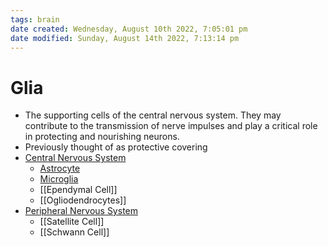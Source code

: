 ```yaml
---
tags: brain
date created: Wednesday, August 10th 2022, 7:05:01 pm
date modified: Sunday, August 14th 2022, 7:13:14 pm
---
```


# Glia
- The supporting cells of the central nervous system. They may contribute to the transmission of nerve impulses and play a critical role in protecting and nourishing neurons.
- Previously thought of as protective covering
- [Central Nervous System](Central%20Nervous%20System.md)
	- [Astrocyte](Astrocyte.md)
	- [Microglia](Microglia.md)
	- [[Ependymal Cell]]
	- [[Ogliodendrocytes]]
- [Peripheral Nervous System](Peripheral%20Nervous%20System.md)
	- [[Satellite Cell]]
	- [[Schwann Cell]]

